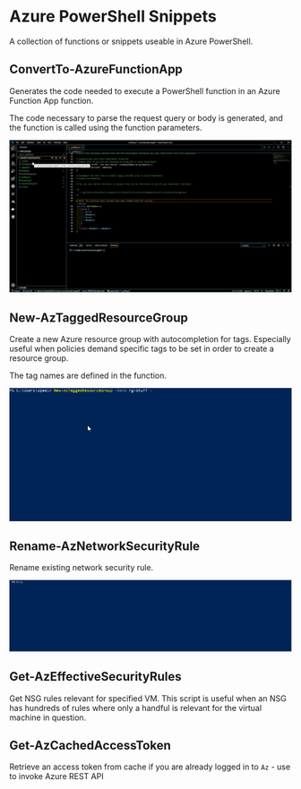 # Azure PowerShell Snippets

A collection of functions or snippets useable in Azure PowerShell.

## ConvertTo-AzureFunctionApp

Generates the code needed to execute a PowerShell function in an Azure Function App function.

The code necessary to parse the request query or body is generated, and the function is called using the function parameters.

![Example](/src/ConvertTo-AzureFunctionApp/example1.gif)

## New-AzTaggedResourceGroup

Create a new Azure resource group with autocompletion for tags. Especially useful when policies demand specific tags to be set in order to create a resource group.

The tag names are defined in the function.

![Example](/src/New-AzTaggedResourceGroup/Example.gif)

## Rename-AzNetworkSecurityRule

Rename existing network security rule.

![Example](/src/Rename-AzNetworkSecurityRule/Example.gif)

## Get-AzEffectiveSecurityRules

Get NSG rules relevant for specified VM. This script is useful when an NSG has hundreds of rules where only a handful is relevant for the virtual machine in question.

## Get-AzCachedAccessToken

Retrieve an access token from cache if you are already logged in to `Az` - use to invoke Azure REST API